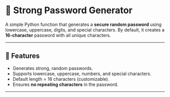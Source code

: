 # 🔐 Strong Password Generator

A simple Python function that generates a **secure random password** using lowercase, uppercase, digits, and special characters.
By default, it creates a **16-character** password with all unique characters.

---

## 🚀 Features

* Generates strong, random passwords.
* Supports lowercase, uppercase, numbers, and special characters.
* Default length = 16 characters (customizable).
* Ensures **no repeating characters** in the password.

---
